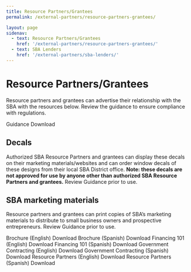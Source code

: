 ```yaml
---
title: Resource Partners/Grantees
permalink: /external-partners/resource-partners-grantees/

layout: page
sidenav:
  - text: Resource Partners/Grantees
    href: '/external-partners/resource-partners-grantees/'
  - text: SBA Lenders
    href: '/external-partners/sba-lenders/'
---
```


# Resource Partners/Grantees

Resource partners and grantees can advertise their relationship with the SBA with the resources below.  Review the guidance to ensure compliance with regulations.

Guidance  Download

## Decals

Authorized SBA Resource Partners and grantees can display these decals on their marketing materials/websites and can order window decals of these designs from their local SBA District office. <strong>Note:  these decals are not approved for use by anyone other than authorized SBA Resource Partners and grantees.</strong> Review Guidance prior to use.

## SBA marketing materials

Resource partners and grantees can print copies of SBA’s marketing materials to distribute to small business owners and prospective entrepreneurs.  Review Guidance prior to use.

Brochure (English) 			Download
Brochure (Spanish)			Download
Financing 101 (English)			Download
Financing 101 (Spanish)		Download
Government Contracting (English)	Download
Government Contracting (Spanish)	Download
Resource Partners (English)		Download
Resource Partners (Spanish)		Download
